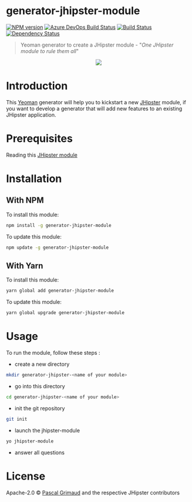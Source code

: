# generator-jhipster-module
[![NPM version][npm-image]][npm-url] [![Azure DevOps Build Status][azure-devops-image]][azure-devops-url-main] [![Build Status][github-actions-image]][github-actions-url] [![Dependency Status][daviddm-image]][daviddm-url]
> Yeoman generator to create a JHipster module - "*One JHipster module to rule them all*"

<div align="center">
    <a href="https://www.jhipster.tech">
        <img src="https://github.com/jhipster/jhipster-artwork/blob/master/logos/JHipster%20RGB-small100x25px.png?raw=true">
    </a>
</div>

# Introduction

This [Yeoman](https://yeoman.io/) generator will help you to kickstart a new [JHipster](https://www.jhipster.tech) module, if you want to develop a generator that will add new features to an existing JHipster application.

# Prerequisites

Reading this [JHipster module](https://www.jhipster.tech/modules/creating-a-module/)

# Installation

## With NPM

To install this module:

```bash
npm install -g generator-jhipster-module
```

To update this module:

```bash
npm update -g generator-jhipster-module
```

## With Yarn

To install this module:

```bash
yarn global add generator-jhipster-module
```

To update this module:

```bash
yarn global upgrade generator-jhipster-module
```

# Usage

To run the module, follow these steps :

- create a new directory

```bash
mkdir generator-jhipster-<name of your module>
```

- go into this directory

```bash
cd generator-jhipster-<name of your module>
```

- init the git repository

```bash
git init
```

- launch the jhipster-module

```bash
yo jhipster-module
```

- answer all questions

# License

Apache-2.0 © [Pascal Grimaud](https://twitter.com/pascalgrimaud) and the respective JHipster contributors

[npm-image]: https://img.shields.io/npm/v/generator-jhipster-module.svg
[npm-url]: https://npmjs.org/package/generator-jhipster-module
[azure-devops-image]: https://dev.azure.com/jhipster/generator-jhipster-module/_apis/build/status/jhipster.generator-jhipster-module?branchName=master
[azure-devops-url-main]: https://dev.azure.com/jhipster/generator-jhipster-module/_build
[github-actions-image]: https://github.com/jhipster/generator-jhipster-module/workflows/Build/badge.svg
[github-actions-url]: https://github.com/jhipster/generator-jhipster-module/actions
[daviddm-image]: https://david-dm.org/jhipster/generator-jhipster-module.svg?theme=shields.io
[daviddm-url]: https://david-dm.org/jhipster/generator-jhipster-module
